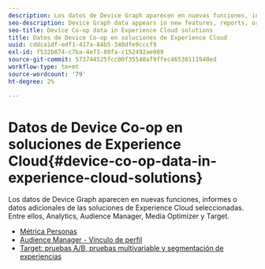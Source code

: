 ```yaml
---
description: Los datos de Device Graph aparecen en nuevas funciones, informes o datos adicionales de las soluciones de Experience Cloud seleccionadas. Entre ellos, Analytics, Audience Manager, Media Optimizer y Target.
seo-description: Device Graph data appears in new features, reports, or additional data in selected Experience Cloud solutions. These include Analytics, Audience Manager, Media Optimizer, and Target.
seo-title: Device Co-op data in Experience Cloud solutions
title: Datos de Device Co-op en soluciones de Experience Cloud
uuid: cddca1df-edf1-417a-84b5-340dfe9cccf9
exl-id: f532b874-c7ba-4e73-80fa-c152492ae089
source-git-commit: 573744525fcc00f35540af9ffec46530111940ed
workflow-type: tm+mt
source-wordcount: '79'
ht-degree: 2%

---
```


# Datos de Device Co-op en soluciones de Experience Cloud{#device-co-op-data-in-experience-cloud-solutions}

Los datos de Device Graph aparecen en nuevas funciones, informes o datos adicionales de las soluciones de Experience Cloud seleccionadas. Entre ellos, Analytics, Audience Manager, Media Optimizer y Target.

* [Métrica Personas](people.md)
* [Audience Manager - Vínculo de perfil](proflie-link.md)
* [Target: pruebas A/B, pruebas multivariable y segmentación de experiencias](target.md)
